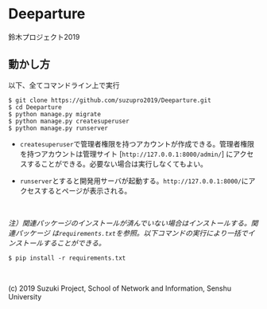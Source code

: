 # Deeparture

鈴木プロジェクト2019

## 動かし方
以下、全てコマンドライン上で実行

```:command-line
$ git clone https://github.com/suzupro2019/Deeparture.git
$ cd Deeparture
$ python manage.py migrate
$ python manage.py createsuperuser
$ python manage.py runserver
```

- `createsuperuser`で管理者権限を持つアカウントが作成できる。管理者権限を持つアカウントは管理サイト [`http://127.0.0.1:8000/admin/`] にアクセスすることができる。必要ない場合は実行しなくてもよい。

- `runserver`とすると開発用サーバが起動する。`http://127.0.0.1:8000/`にアクセスするとページが表示される。

<br>

*注）関連パッケージのインストールが済んでいない場合はインストールする。関連パッケージ は`requirements.txt`を参照。以下コマンドの実行により一括でインストールすることができる。*

```:command-line
$ pip install -r requirements.txt
```

<br>

(c) 2019 Suzuki Project, School of Network and Information, Senshu University
